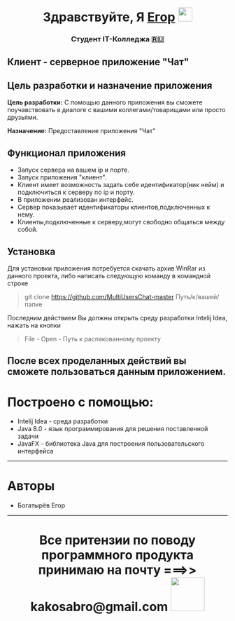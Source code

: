 <h1 align="center">Здравствуйте, Я <a href="https://github.com/Banes228/" target="_blank">Егор</a> 
<img src="https://github.com/blackcater/blackcater/raw/main/images/Hi.gif" height="32"/></h1>
<h3 align="center">Студент IT-Колледжа 🇷🇺</h3>

## Клиент - серверное приложение "Чат"

## Цель разработки и назначение приложения 
**Цель разработки:** С помощью данного приложения вы сможете поучавствовать в диалоге с вашими коллегами/товарищами или просто друзьями.

**Назначение:** Предоставление приложения "Чат"

## Функционал приложения
* Запуск сервера на вашем ip и порте.
* Запуск приложения "клиент".
* Клиент имеет возможность задать себе идентификатор(ник нейм) и подключиться к серверу по ip и порту.
* В приложении реализован интерфейс.
* Сервер показывает идентификаторы клиентов,подключенных к нему.
* Клиенты,подключенные к серверу,могут свободно общаться между собой.
## Установка
Для установки приложения потребуется скачать архив WinRar из данного проекта, либо написать следующую команду в командной строке
> git clone https://github.com/MultiUsersChat-master Путь/к/вашей/папке


Последним действием Вы должны открыть среду разработки Intelij Idea, нажать на кнопки
> File - Open - Путь к распакованному проекту

После всех проделанных действий вы сможете пользоваться данным приложением.
----
# Построено с помощью:
- Intelij Idea - среда разработки
- Java 8.0 - язык программирования для решения поставленной задачи
- JavaFX - библиотека Java для построения пользовательского интерфейса
----
# Авторы
- Богатырёв Егор
----
<h1 align="center">Все притензии по поводу программного продукта принимаю на почту ===>> kakosabro@gmail.com 
<img src="https://github.com/blackcater/blackcater/raw/main/images/logo-deno.svg" height="77"/></h1>
